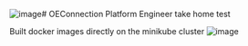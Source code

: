 ![image](https://github.com/vishalr127/oecassignment/assets/146502410/466a73e8-4245-4218-82a3-b137a3984a69)# OEConnection Platform Engineer take home test

Built docker images directly on the minikube cluster
![image](https://github.com/vishalr127/oecassignment/assets/146502410/406c81c4-14c4-4426-aad2-b39da7e98be4)




